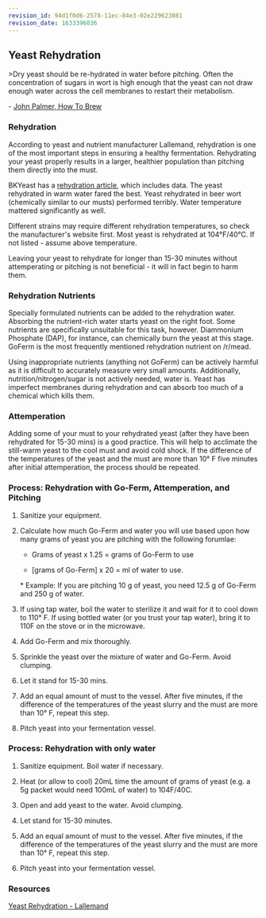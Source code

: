 ```yaml
---
revision_id: 94d1f0d6-2578-11ec-84e3-02e229623081
revision_date: 1633396036
---
```


## Yeast Rehydration

&gt;Dry yeast should be re-hydrated in water before pitching. Often the concentration of sugars in wort is high enough that the yeast can not draw enough water across the cell membranes to restart their metabolism. 

\- [John Palmer, How To Brew](http://howtobrew.com/book/section-1/yeast/preparing-yeast-and-yeast-starters)

### Rehydration

According to yeast and nutrient manufacturer Lallemand, rehydration is one of the most important steps in ensuring a healthy fermentation.  Rehydrating your yeast properly results in a larger, healthier population than pitching them directly into the must.

BKYeast has a [rehydration article](https://bkyeast.wordpress.com/2013/03/13/more-on-yeast-rehydration/), which includes data.  The yeast rehydrated in warm water fared the best.  Yeast rehydrated in beer wort (chemically similar to our musts) performed terribly.  Water temperature mattered significantly as well.

Different strains may require different rehydration temperatures, so check the manufacturer's website first. Most yeast is rehydrated at 104°F/40°C.  If not listed - assume above temperature.

Leaving your yeast to rehydrate for longer than 15-30 minutes without attemperating or pitching is not beneficial - it will in fact begin to harm them.

### Rehydration Nutrients

Specially formulated nutrients can be added to the rehydration water. Absorbing the nutrient-rich water starts yeast on the right foot. Some nutrients are specifically unsuitable for this task, however. Diammonium Phosphate (DAP), for instance, can chemically burn the yeast at this stage. GoFerm is the most frequently mentioned rehydration nutrient on /r/mead.

Using inappropriate nutrients (anything not GoFerm) can be actively harmful as it is difficult to accurately measure very small amounts.  Additionally, nutrition/nitrogen/sugar is not actively needed, water is.  Yeast has imperfect membranes during rehydration and can absorb too much of a chemical which kills them.

### Attemperation

Adding some of your must to your rehydrated yeast (after they have been rehydrated for 15-30 mins) is a good practice. This will help to acclimate the still-warm yeast to the cool must and avoid cold shock.  If the difference of the temperatures of the yeast and the must are more than 10° F five minutes after initial attemperation, the process should be repeated.

### Process: Rehydration with Go-Ferm, Attemperation, and Pitching

1. Sanitize your equipment.

1. Calculate how much Go-Ferm and water you will use based upon how many grams of yeast you are pitching with the following forumlae:

    * Grams of yeast x 1.25 = grams of Go-Ferm to use

    * [grams of Go-Ferm] x 20 = ml of water to use.

    ​* Example: If you are pitching 10 g of yeast, you need 12.5 g of Go-Ferm and 250 g of water​.

1. If using tap water, boil the water to sterilize it and wait for it to cool down to 110° F.  If using bottled water (or you trust your tap water), bring it to 110F on the stove or in the microwave.

1. Add Go-Ferm and mix thoroughly.

1. Sprinkle the yeast over the mixture of water and Go-Ferm.  Avoid clumping.

1. Let it stand for 15-30 mins.  

1. Add an equal amount of must to the vessel. After five minutes, if the difference of the temperatures of the yeast slurry and the must are more than 10° F, repeat this step.

1. Pitch yeast into your fermentation vessel.

### Process: Rehydration with only water

1. Sanitize equipment.  Boil water if necessary.

2. Heat (or allow to cool) 20mL time the amount of grams of yeast (e.g. a 5g packet would need 100mL of water) to 104F/40C.

3. Open and add yeast to the water.   Avoid clumping.

4. Let stand for 15-30 minutes.

5. Add an equal amount of must to the vessel. After five minutes, if the difference of the temperatures of the yeast slurry and the must are more than 10° F, repeat this step.

6. Pitch yeast into your fermentation vessel.

### Resources

[Yeast Rehydration - Lallemand](https://www.lallemandbrewing.com/docs/products/bp/BEST-PRACTICES_REHYDRATION_DIGITAL.pdf)